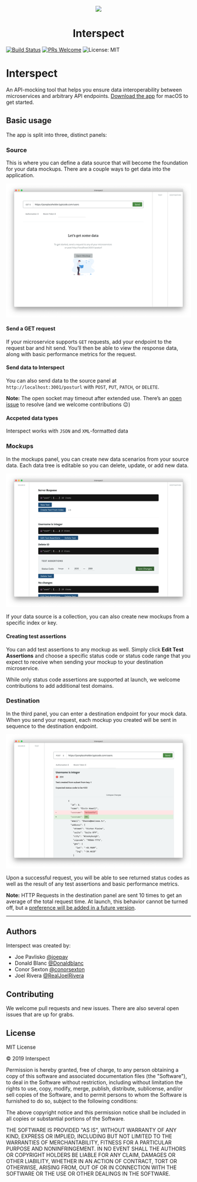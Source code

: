 <p align="center">
  <img src="https://github.com/oslabs-beta/Interspect/blob/master/public/icon_png.png" width="48" />
  <h1 align="center">Interspect</h1>
</p>

[![Build Status](https://travis-ci.com/oslabs-beta/Interspect.svg?branch=master)](https://travis-ci.com/oslabs-beta/apimocking)
[![PRs Welcome](https://img.shields.io/badge/PRs-welcome-brightgreen.svg)](https://github.com/oslabs-beta/Interspect/pulls)
![License: MIT](https://img.shields.io/badge/License-MIT-yellow.svg)
# Interspect
An API-mocking tool that helps you ensure data interoperability between microservices and arbitrary API endpoints. [Download the app](https://github.com/oslabs-beta/Interspect/releases/download/1.0.0/Interspect-macOS-x64.zip) for macOS to get started.

## Basic usage
The app is split into three, distinct panels:

### Source
This is where you can define a data source that will become the foundation for your data mockups. There are a couple ways to get data  into the application.

![Screenshot of source panel](/assets/screenshots/source-panel.png)

#### Send a GET request
If your microservice supports `GET` requests, add your endpoint to the request bar and hit send. You’ll then be able to view the response data, along with basic performance metrics for the request.

#### Send data to Interspect
You can also send data to the source panel at `http://localhost:3001/posturl` with `POST`, `PUT`, `PATCH`, or `DELETE`.

**Note:** The open socket may timeout after extended use. There’s an [open issue](https://github.com/oslabs-beta/Interspect/issues/94) to resolve (and we welcome contributions 😉)

#### Accpeted data types
Interspect works with `JSON` and `XML`-formatted data

### Mockups
In the mockups panel, you can create new data scenarios from your source data. Each data tree is editable so you can delete, update, or add new data.

![Screenshot of mockups panel](/assets/screenshots/mockups-panel.png)

If your data source is a collection, you can also create new mockups from a specific index or key.

#### Creating test assertions
You can add test assertions to any mockup as well. Simply click **Edit Test Assertions** and choose a specific status code or status code range that you expect to receive when sending your mockup to your destination microservice.

While only status code assertions are supported at launch, we welcome contributions to add additional test domains.

### Destination
In the third panel, you can enter a destination endpoint for your mock data. When you send your request, each mockup you created will be sent in sequence to the destination endpoint. 

![Screenshot of destination panel](/assets/screenshots/destination-panel.png)

Upon a successful request, you will be able to see returned status codes as well as the result of any test assertions and basic performance metrics. 

**Note:** HTTP Requests in the destination panel are sent 10 times to get an average of the total request time. At launch, this behavior cannot be turned off, but a [preference will be added in a future version](https://github.com/oslabs-beta/Interspect/issues/95).


----
## Authors
Interspect was created by:

- Joe Pavlisko [@joepav](https://github.com/joepav)
- Donald Blanc [@Donaldblanc](https://github.com/Donaldblanc)
- Conor Sexton [@conorsexton](https://github.com/conorsexton)
- Joel Rivera [@RealJoelRivera](https://github.com/RealJoelRivera)

## Contributing
We welcome pull requests and new issues. There are also several open issues that are up for grabs. 

## License
MIT License

© 2019 Interspect

Permission is hereby granted, free of charge, to any person obtaining a copy
of this software and associated documentation files (the "Software"), to deal
in the Software without restriction, including without limitation the rights
to use, copy, modify, merge, publish, distribute, sublicense, and/or sell
copies of the Software, and to permit persons to whom the Software is
furnished to do so, subject to the following conditions:

The above copyright notice and this permission notice shall be included in all
copies or substantial portions of the Software.

THE SOFTWARE IS PROVIDED "AS IS", WITHOUT WARRANTY OF ANY KIND, EXPRESS OR
IMPLIED, INCLUDING BUT NOT LIMITED TO THE WARRANTIES OF MERCHANTABILITY,
FITNESS FOR A PARTICULAR PURPOSE AND NONINFRINGEMENT. IN NO EVENT SHALL THE
AUTHORS OR COPYRIGHT HOLDERS BE LIABLE FOR ANY CLAIM, DAMAGES OR OTHER
LIABILITY, WHETHER IN AN ACTION OF CONTRACT, TORT OR OTHERWISE, ARISING FROM,
OUT OF OR IN CONNECTION WITH THE SOFTWARE OR THE USE OR OTHER DEALINGS IN THE
SOFTWARE.
